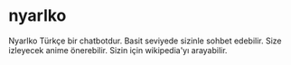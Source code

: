 # nyarlko
Nyarlko Türkçe bir chatbotdur. Basit seviyede sizinle sohbet edebilir. Size izleyecek anime önerebilir. Sizin için wikipedia'yı arayabilir.
